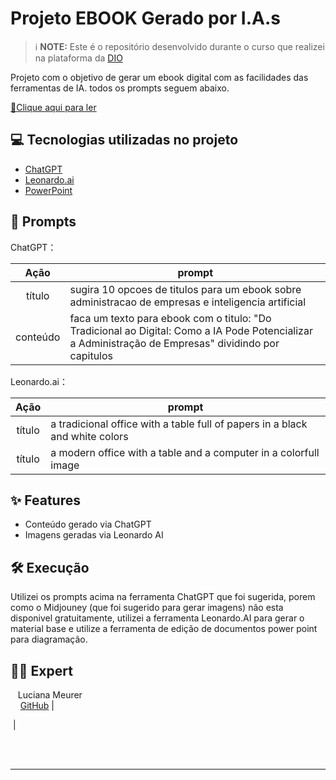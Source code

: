 
# Projeto EBOOK Gerado por I.A.s


 > ℹ️ **NOTE:** Este é o repositório desenvolvido durante o curso que realizei na plataforma da [DIO](https://dio.me)

Projeto com o objetivo de gerar um ebook digital com as facilidades das ferramentas de IA. todos os prompts
seguem abaixo.

<a href="https://github.com/Lucianameurer/Curso_CAIXA-DIO---Desafio-2/blob/main/Ebook%20-%20Do%20Tradicional%20ao%20Digital-%20v2.pdf" title="View PDF now"> 📕Clique aqui para ler</a>

## 💻 Tecnologias utilizadas no projeto

- [ChatGPT](https://chat.openai.com/) 
- [Leonardo.ai](https://app.leonardo.ai/image-generation)
- [PowerPoint](https://www.microsoft.com/en/microsoft-365/powerpoint)

## 🧠 Prompts


ChatGPT：

|   Ação   | prompt                                                                                                                                                                                                                                                                         |
| :------: | ------------------------------------------------------------------------------------------------------------------------------------------------------------------------------------------------------------------------------------------------------------------------------ |
|  título  | sugira 10 opcoes de titulos para um ebook sobre administracao de empresas e inteligencia artificial                                                        |
| conteúdo | faca um texto para ebook com o titulo: "Do Tradicional ao Digital: Como a IA Pode Potencializar a Administração de Empresas" dividindo por capitulos|


Leonardo.ai：

|  Ação  | prompt                                                                                 |
| :----: | -------------------------------------------------------------------------------------- |
| título | a tradicional office with a table full of papers in a black and white colors|
| título | a modern office with a table and a computer in a colorfull image|


## ✨ Features

- Conteúdo gerado via ChatGPT
- Imagens geradas via Leonardo AI


## 🛠️ Execução

Utilizei os prompts acima na ferramenta ChatGPT que foi sugerida, porem como o Midjouney (que foi sugerido para gerar imagens) não esta disponivel gratuitamente, utilizei a ferramenta Leonardo.AI para gerar o material base e utilize a ferramenta de edição de documentos power point para diagramação.

## 👨‍💻 Expert

<p>
     <p>&nbsp&nbsp&nbspLuciana Meurer<br>
    &nbsp&nbsp&nbsp
    <a href="https://github.com/Lucianameurer">
    GitHub</a>&nbsp;|&nbsp;
     
&nbsp;|&nbsp;</p>
</p>
<br/><br/>
<p>

---
